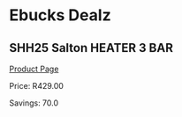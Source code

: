 
# Ebucks Dealz
## SHH25 Salton HEATER 3 BAR
[Product Page](https://www.ebucks.com/web/shop/productSelected.do?prodId=1155066876&catId=1157551316)

Price: R429.00

Savings: 70.0


	